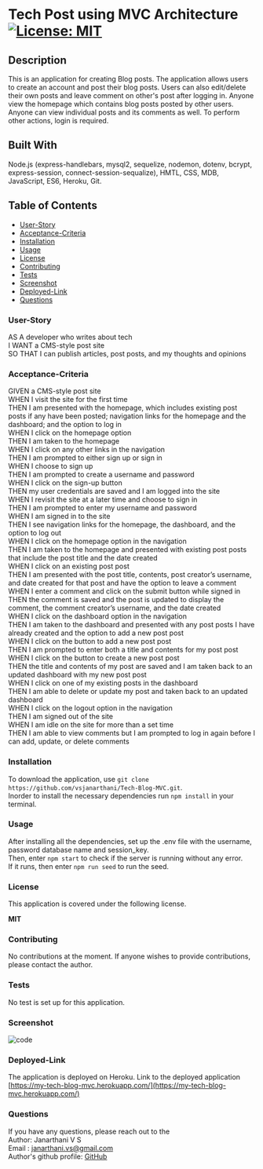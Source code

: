 # Tech Post using MVC Architecture [![License: MIT](https://img.shields.io/badge/License-MIT-yellow.svg)](https://opensource.org/licenses/MIT)

## Description
This is an application for creating Blog posts. The application allows users to create an account and post their blog posts. Users can also edit/delete their own posts and leave comment on other's post after logging in. Anyone view the homepage which contains blog posts posted by other users. Anyone can view individual posts and its comments as well. To perform other actions, login is required. 

## Built With
Node.js (express-handlebars, mysql2, sequelize, nodemon, dotenv, bcrypt, express-session, connect-session-sequalize), HMTL, CSS, MDB, JavaScript, ES6, Heroku, Git.

## Table of Contents
* [User-Story](#User-Story)
* [Acceptance-Criteria](#Acceptance-Criteria)
* [Installation](#Installation)
* [Usage](#Usage)
* [License](#License)
* [Contributing](#Contributing)
* [Tests](#Tests)
* [Screenshot](#Screenshot)
* [Deployed-Link](#Deployed-Link)
* [Questions](#Questions)

### User-Story
AS A developer who writes about tech <br>
I WANT a CMS-style post site <br>
SO THAT I can publish articles, post posts, and my thoughts and opinions

### Acceptance-Criteria
GIVEN a CMS-style post site <br>
WHEN I visit the site for the first time <br>
THEN I am presented with the homepage, which includes existing post posts if any have been posted;
 navigation links for the homepage and the dashboard; and the option to log in <br>
WHEN I click on the homepage option <br>
THEN I am taken to the homepage <br>
WHEN I click on any other links in the navigation <br>
THEN I am prompted to either sign up or sign in <br>
WHEN I choose to sign up <br>
THEN I am prompted to create a username and password <br>
WHEN I click on the sign-up button <br>
THEN my user credentials are saved and I am logged into the site <br>
WHEN I revisit the site at a later time and choose to sign in <br>
THEN I am prompted to enter my username and password <br>
WHEN I am signed in to the site <br>
THEN I see navigation links for the homepage, the dashboard, and the option to log out <br>
WHEN I click on the homepage option in the navigation <br>
THEN I am taken to the homepage and presented with existing post posts that include the post title and the date created <br>
WHEN I click on an existing post post <br>
THEN I am presented with the post title, contents, post creator’s username, and date created for that post and have the option to leave a comment <br>
WHEN I enter a comment and click on the submit button while signed in <br>
THEN the comment is saved and the post is updated to display the comment, the comment creator’s username, and the date created <br>
WHEN I click on the dashboard option in the navigation <br>
THEN I am taken to the dashboard and presented with any post posts I have already created and the option to add a new post post <br>
WHEN I click on the button to add a new post post <br>
THEN I am prompted to enter both a title and contents for my post post <br>
WHEN I click on the button to create a new post post <br>
THEN the title and contents of my post are saved and I am taken back to an updated dashboard with my new post post <br>
WHEN I click on one of my existing posts in the dashboard <br>
THEN I am able to delete or update my post and taken back to an updated dashboard <br>
WHEN I click on the logout option in the navigation <br>
THEN I am signed out of the site <br>
WHEN I am idle on the site for more than a set time <br>
THEN I am able to view comments but I am prompted to log in again before I can add, update, or delete comments <br>

### Installation
To download the application, use 
```git clone https://github.com/vsjanarthani/Tech-Blog-MVC.git```. <br>
Inorder to install the necessary dependencies run 
```npm install``` 
in your terminal. 

### Usage
After installing all the dependencies, set up the .env file with the username, password database name and session_key. <br> Then, enter 
```npm start``` 
to check if the server is running without any error. <br> If it runs, then enter
```npm run seed``` 
to run the seed.

### License
This application is covered under the following license. 

**MIT**

### Contributing 
No contributions at the moment. If anyone wishes to provide contributions, please contact the author.

### Tests
No test is set up for this application.

### Screenshot
![code](./assets/screenshot.png)

### Deployed-Link
The application is deployed on Heroku. Link to the deployed application [https://my-tech-blog-mvc.herokuapp.com/](https://my-tech-blog-mvc.herokuapp.com/)
### Questions
If you have any questions, please reach out to the<br>
Author: Janarthani V S <br>
Email : <janarthani.vs@gmail.com> <br>
Author's github profile: [GitHub](https://github.com/vsjanarthani)
